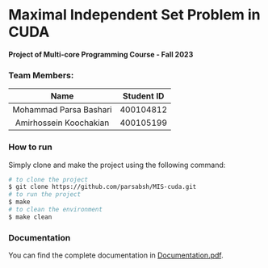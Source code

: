 # Maximal Independent Set Problem in CUDA
**Project of Multi-core Programming Course - Fall 2023**

### Team Members:
|Name|Student ID|
|:---:|:-----:|
|Mohammad Parsa Bashari|400104812|
|Amirhossein Koochakian|400105199|

### How to run
Simply clone and make the project using the following command:
```bash
# to clone the project
$ git clone https://github.com/parsabsh/MIS-cuda.git
# to run the project
$ make
# to clean the environment
$ make clean
```
### Documentation
You can find the complete documentation in [Documentation.pdf](Documentation.pdf).
